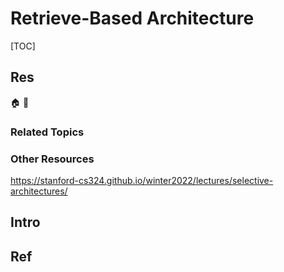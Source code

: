 # Retrieve-Based Architecture

[TOC]



## Res
🏠 
🚧 


### Related Topics


### Other Resources
https://stanford-cs324.github.io/winter2022/lectures/selective-architectures/



## Intro



## Ref
